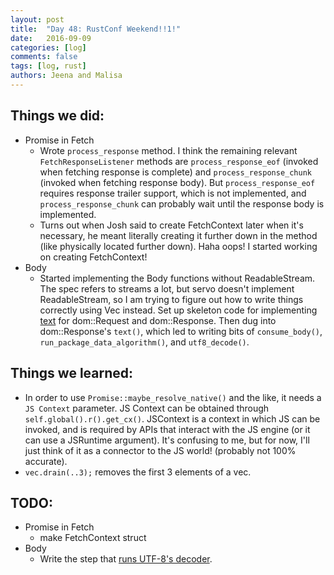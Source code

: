 ```yaml
---
layout: post
title:  "Day 48: RustConf Weekend!!1!"
date:   2016-09-09
categories: [log]
comments: false
tags: [log, rust]
authors: Jeena and Malisa
---
```


## Things we did:
- Promise in Fetch
    - Wrote `process_response` method. I think the remaining relevant `FetchResponseListener` methods are `process_response_eof` (invoked when fetching response is complete) and `process_response_chunk` (invoked when fetching response body). But `process_response_eof` requires response trailer support, which is not implemented, and `process_response_chunk` can probably wait until the response body is implemented.
    - Turns out when Josh said to create FetchContext later when it's necessary, he meant literally creating it further down in the method (like physically located further down). Haha oops! I started working on creating FetchContext!
- Body
    - Started implementing the Body functions without ReadableStream. The spec refers to streams a lot, but servo doesn't implement ReadableStream, so I am trying to figure out how to write things correctly using Vec<u8> instead. Set up skeleton code for implementing [text](https://fetch.spec.whatwg.org/#dom-body-text) for dom::Request and dom::Response. Then dug into dom::Response's `text()`, which led to writing bits of `consume_body()`, `run_package_data_algorithm()`, and `utf8_decode()`.

## Things we learned:
- In order to use `Promise::maybe_resolve_native()` and the like, it needs a `JS Context` parameter. JS Context can be obtained through `self.global().r().get_cx()`. JSContext is a context in which JS can be invoked, and is required by APIs that interact with the JS engine (or it can use a JSRuntime argument). It's confusing to me, but for now, I'll just think of it as a connector to the JS world! (probably not 100% accurate).
- `vec.drain(..3);` removes the first 3 elements of a vec.

## TODO:
- Promise in Fetch
    - make FetchContext struct
- Body
    - Write the step that [runs UTF-8's decoder](https://encoding.spec.whatwg.org/#utf-8-decode).
